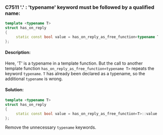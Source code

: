 ### C7511 '.' : 'typename' keyword must be followed by a qualified name:

```cpp
template <typename T>
struct has_on_reply
{
	 static const bool value = has_on_reply_as_free_function<typename T>::value || has_on_reply_as_member<typename T>::value;
};
```

#### Description:
Here, 'T' is a typename in a template function. But the call to another template function `has_on_reply_as_free_function<typename T>` repeats the keyword `typename`. `T` has already been declared as a typename, so the additional `typename` is wrong.

#### Solution:
```cpp
template <typename T>
struct has_on_reply
{
	 static const bool value = has_on_reply_as_free_function<T>::value || has_on_reply_as_member<T>::value;
};
```
Remove the unnecessary `typename` keywords.
